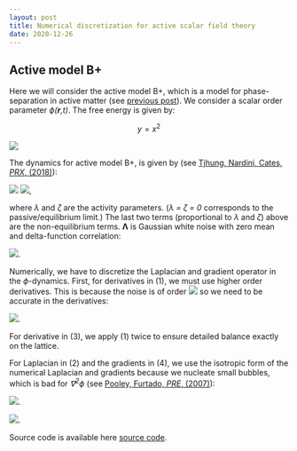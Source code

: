 ```yaml
---
layout: post
title: Numerical discretization for active scalar field theory
date: 2020-12-26
---
```


<script type="text/x-mathjax-config">
  MathJax.Hub.Config({
    tex2jax: {
      skipTags: ['script', 'noscript', 'style', 'textarea', 'pre'],
      inlineMath: [['$','$']],
      displayMath: [ ['\[', '\]'] ],
      processEscapes: true
    }
  });
</script>
<script src="https://cdn.mathjax.org/mathjax/latest/MathJax.js?config=TeX-AMS-MML_HTMLorMML" type="text/javascript"></script>

## Active model B+

Here we will consider the active model B+, which is a model for phase-separation in active matter (see [previous post]).
We consider a scalar order parameter _ϕ(__r__,t)_. The free energy is given by:

$$ y = x^2 $$

<img src="http://latex.codecogs.com/svg.latex?F[\phi]=\int dV\left\{ -\frac{A}{2}\phi^{2}+\frac{A}{4}\phi^{4}+\frac{K}{2}|\nabla\phi|^{2}\right\}" border="0"/>

The dynamics for active model B+, is given by (see [Tjhung, Nardini, Cates, _PRX_, (2018)]):

<img src="http://latex.codecogs.com/svg.latex?\frac{\partial\phi}{\partial t}=\underbrace{\nabla^{2}}_{(3)}(-A\phi+A\phi^{3}-K\underbrace{\nabla^{2}\phi}_{(2)})+\sqrt{2D}\underbrace{\nabla\cdot}_{(1)}\boldsymbol{\Lambda}" border="0"/>
<img src="http://latex.codecogs.com/svg.latex?-\underbrace{\nabla\cdot}_{(4)}(\zeta\underbrace{(\nabla^{2}\phi)}_{(2)}\underbrace{\nabla}_{(4)}\phi - \underbrace{\nabla}_{(4)}(\lambda|\underbrace{\nabla}_{(4)}\phi|^{2}))" border="0"/>,

where _λ_ and _ζ_ are the activity parameters. (_λ = ζ = 0_ corresponds to the passive/equilibrium limit.) The last two terms (proportional to _λ_ and _ζ_) above are the non-equilibrium terms. __Λ__ is Gaussian white noise with zero mean and delta-function correlation:

<img src="http://latex.codecogs.com/svg.latex?\left<\Lambda_\alpha(\mathbf{r},t)\Lambda_\beta(\mathbf{r}',t')\right>=\delta_{\alpha\beta}\delta(\mathbf{r}-\mathbf{r}')\delta(t-t')" border="0"/>.

Numerically, we have to discretize the Laplacian and gradient operator in the _ϕ_-dynamics. First, for derivatives in (1), we must use higher order derivatives. This is because the noise is of order <img src="http://latex.codecogs.com/svg.latex?\sqrt{\Delta t/\Delta x\Delta y}" border="0"/> so we need to be accurate in the derivatives:

<img src="http://latex.codecogs.com/svg.latex?\partial_{x}\phi=\frac{\frac{1}{280}\phi_{i-4,j}-\frac{4}{105}\phi_{i-3,j}+\frac{1}{5}\phi_{i-2,j}-\frac{4}{5}\phi_{i-1,j}+\frac{4}{5}\phi_{i+1,j}-\frac{1}{5}\phi_{i+2,j}+\frac{4}{105}\phi_{i+3,j}-\frac{1}{280}\phi_{i+4,j}}{\Delta x}" border="0"/>.

For derivative in (3), we apply (1) twice to ensure detailed balance exactly on the lattice.

For Laplacian in (2) and the gradients in (4), we use the isotropic form of the numerical Laplacian and gradients because we nucleate small bubbles, which is bad for _∇<sup>2</sup>ϕ_ (see [Pooley, Furtado, _PRE_, (2007)]):

<img src="http://latex.codecogs.com/svg.latex?\nabla^{2}\phi=\frac{1}{\Delta x\Delta y}\left[\begin{array}{ccc}
-\frac{1}{2} & 2 & -\frac{1}{2}\\
2 & -6 & 2\\
-\frac{1}{2} & 2 & -\frac{1}{2}
\end{array}\right]\phi_{ij}" border="0"/>.

<img src="http://latex.codecogs.com/svg.latex?\partial_x\phi=\frac{1}{\Delta x}\left[\begin{array}{ccc}
-\frac{1}{10} & 0 & \frac{1}{10}\\
-\frac{3}{10} & 0 & \frac{3}{10}\\
-\frac{1}{10} & 0 & \frac{1}{10}
\end{array}\right]\phi_{ij}" border="0"/>.

Source code is available here [source code].

[previous post]: https://elsentjhung.github.io/2019/04/07/active.html
[Tjhung, Nardini, Cates, _PRX_, (2018)]: https://journals.aps.org/prx/abstract/10.1103/PhysRevX.8.031080
[Pooley, Furtado, _PRE_, (2007)]: https://journals.aps.org/pre/abstract/10.1103/PhysRevE.77.046702
[source code]: https://github.com/elsentjhung/active-model-B-plus
